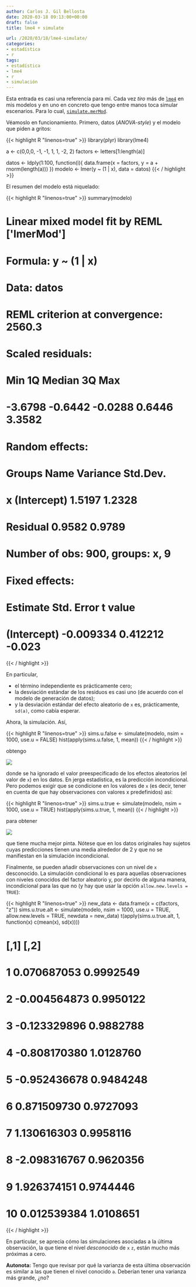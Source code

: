 ```yaml
---
author: Carlos J. Gil Bellosta
date: 2020-03-18 09:13:00+00:00
draft: false
title: lme4 + simulate

url: /2020/03/18/lme4-simulate/
categories:
- estadística
- r
tags:
- estadística
- lme4
- r
- simulación
---
```


Esta entrada es casi una referencia para mí. Cada vez _tiro_ más de [`lme4`](https://CRAN.R-project.org/package=lme4) en mis modelos y en uno en concreto que tengo entre manos toca simular escenarios. Para lo cual, [`simulate.merMod`](https://www.rdocumentation.org/packages/lme4/versions/1.1-21/topics/simulate.merMod).

Véamoslo en funcionamiento.  Primero, datos (_ANOVA-style_) y el modelo que piden a gritos:

{{< highlight R "linenos=true" >}}
library(plyr)
library(lme4)

a <- c(0,0,0, -1, -1, 1, 1, -2, 2)
factors <- letters[1:length(a)]

datos <- ldply(1:100, function(i){
    data.frame(x = factors, y = a + rnorm(length(a)))
})
modelo <- lmer(y ~ (1 | x), data = datos)
{{< / highlight >}}

El resumen del modelo está niquelado:

{{< highlight R "linenos=true" >}}
summary(modelo)

# Linear mixed model fit by REML ['lmerMod']
# Formula: y ~ (1 | x)
# Data: datos
#
# REML criterion at convergence: 2560.3
#
# Scaled residuals:
#     Min      1Q  Median      3Q     Max
# -3.6798 -0.6442 -0.0288  0.6446  3.3582
#
# Random effects:
#     Groups   Name        Variance Std.Dev.
# x        (Intercept) 1.5197   1.2328
# Residual             0.9582   0.9789
# Number of obs: 900, groups:  x, 9
#
# Fixed effects:
#     Estimate Std. Error t value
# (Intercept) -0.009334   0.412212  -0.023
{{< / highlight >}}

En particular,

* el término independiente es prácticamente cero;
* la desviación estándar de los residuos es casi uno (de acuerdo con el modelo de generación de datos);
* y la desviación estándar del efecto aleatorio de `x` es, prácticamente, `sd(a)`, como cabía esperar.

Ahora, la simulación. Así,

{{< highlight R "linenos=true" >}}
sims.u.false <- simulate(modelo, nsim = 1000, use.u = FALSE)
hist(apply(sims.u.false, 1, mean))
{{< / highlight >}}

obtengo

![](/wp-uploads/2020/03/simulate_incondicional.png)

donde se ha ignorado el valor preespecificado de los efectos aleatorios (el valor de `x`) en los datos. En jerga estadística, es la predicción incondicional. Pero podemos exigir que se condicione en los valores de `x` (es decir, tener en cuenta de que hay observaciones con valores x predefinidos) así:

{{< highlight R "linenos=true" >}}
    sims.u.true <- simulate(modelo, nsim = 1000, use.u = TRUE)
    hist(apply(sims.u.true, 1, mean))
{{< / highlight >}}

para obtener

![](/wp-uploads/2020/03/simulate_condicional.png)

que tiene mucha mejor pinta. Nótese que en los datos originales hay sujetos cuyas predicciones tienen una media alrededor de 2 y que no se manifiestan en la simulación incondicional.

Finalmente, se pueden añadir observaciones con un nivel de `x` desconocido. La simulación condicional lo es para aquellas observaciones con niveles conocidos del factor aleatorio y, por decirlo de alguna manera, incondicional para las que no (y hay que usar la opción `allow.new.levels = TRUE`):

{{< highlight R "linenos=true" >}}
new_data <- data.frame(x = c(factors, "z"))
sims.u.true.alt <- simulate(modelo, nsim = 1000, use.u = TRUE, allow.new.levels = TRUE, newdata = new_data)
t(apply(sims.u.true.alt, 1, function(x) c(mean(x), sd(x))))
# [,1]      [,2]
# 1   0.070687053 0.9992549
# 2  -0.004564873 0.9950122
# 3  -0.123329896 0.9882788
# 4  -0.808170380 1.0128760
# 5  -0.952436678 0.9484248
# 6   0.871509730 0.9727093
# 7   1.130616303 0.9958116
# 8  -2.098316767 0.9620356
# 9   1.926374151 0.9744446
# 10  0.012539384 1.0108651
{{< / highlight >}}

En particular, se aprecia cómo las simulaciones asociadas a la última observación, la que tiene el nivel _desconocido_ de `x` `z`, están mucho más próximas a cero.

**Autonota:**  Tengo que revisar por qué la varianza de esta última observación es similar a las que tienen el nivel conocido `a`. Deberían tener una varianza más grande, ¿no?



